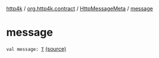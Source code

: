 [http4k](../../index.md) / [org.http4k.contract](../index.md) / [HttpMessageMeta](index.md) / [message](./message.md)

# message

`val message: `[`T`](index.md#T) [(source)](https://github.com/http4k/http4k/blob/master/http4k-contract/src/main/kotlin/org/http4k/contract/routeMeta.kt#L18)